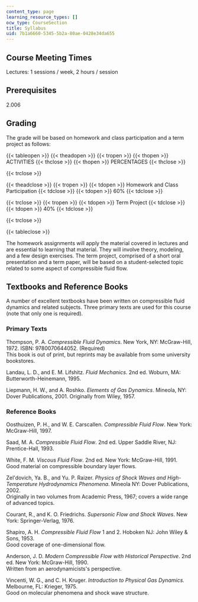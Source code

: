 ```yaml
---
content_type: page
learning_resource_types: []
ocw_type: CourseSection
title: Syllabus
uid: 7b1a6660-5345-5b2a-80ae-0428e34da655
---
```


Course Meeting Times
--------------------

Lectures: 1 sessions / week, 2 hours / session

Prerequisites
-------------

2.006

Grading
-------

The grade will be based on homework and class participation and a term project as follows:

{{< tableopen >}}
{{< theadopen >}}
{{< tropen >}}
{{< thopen >}}
ACTIVITIES
{{< thclose >}}
{{< thopen >}}
PERCENTAGES
{{< thclose >}}

{{< trclose >}}

{{< theadclose >}}
{{< tropen >}}
{{< tdopen >}}
Homework and Class Participation
{{< tdclose >}}
{{< tdopen >}}
60%
{{< tdclose >}}

{{< trclose >}}
{{< tropen >}}
{{< tdopen >}}
Term Project
{{< tdclose >}}
{{< tdopen >}}
40%
{{< tdclose >}}

{{< trclose >}}

{{< tableclose >}}

The homework assignments will apply the material covered in lectures and are essential to learning that material. They will involve theory, modeling, and a few design exercises. The term project, comprised of a short oral presentation and a term paper, will be based on a student-selected topic related to some aspect of compressible fluid flow.

Textbooks and Reference Books
-----------------------------

A number of excellent textbooks have been written on compressible fluid dynamics and related subjects. Three primary texts are used for this course (note that only one is required).

### Primary Texts

Thompson, P. A. _Compressible Fluid Dynamics_. New York, NY: McGraw-Hill, 1972. ISBN: 9780070644052. (Required)  
This book is out of print, but reprints may be available from some university bookstores.

Landau, L. D., and E. M. Lifshitz. _Fluid Mechanics_. 2nd ed. Woburn, MA: Butterworth-Heinemann, 1995.

Liepmann, H. W., and A. Roshko. _Elements of Gas Dynamics_. Mineola, NY: Dover Publications, 2001. Originally from Wiley, 1957.

### Reference Books

Oosthuizen, P. H., and W. E. Carscallen. _Compressible Fluid Flow_. New York: McGraw-Hill, 1997.

Saad, M. A. _Compressible Fluid Flow_. 2nd ed. Upper Saddle River, NJ: Prentice-Hall, 1993.

White, F. M. _Viscous Fluid Flow_. 2nd ed. New York: McGraw-Hill, 1991.  
Good material on compressible boundary layer flows.

Zel'dovich, Ya. B., and Yu. P. Raizer. _Physics of Shock Waves and High-Temperature Hydrodynamics Phenomena_. Mineola NY: Dover Publications, 2002.   
Originally in two volumes from Academic Press, 1967; covers a wide range of advanced topics.

Courant, R., and K. O. Friedrichs. _Supersonic Flow and Shock Waves_. New York: Springer-Verlag, 1976.

Shapiro, A. H. _Compressible Fluid Flow_ 1 and 2. Hoboken NJ: John Wiley & Sons, 1953.  
Good coverage of one-dimensional flow.

Anderson, J. D. _Modern Compressible Flow with Historical Perspective_. 2nd ed. New York: McGraw-Hill, 1990.  
Written from an aerodynamicists's perspective.

Vincenti, W. G., and C. H. Kruger. _Introduction to Physical Gas Dynamics._ Melbourne, FL: Krieger, 1975.  
Good on molecular phenomena and shock wave structure.